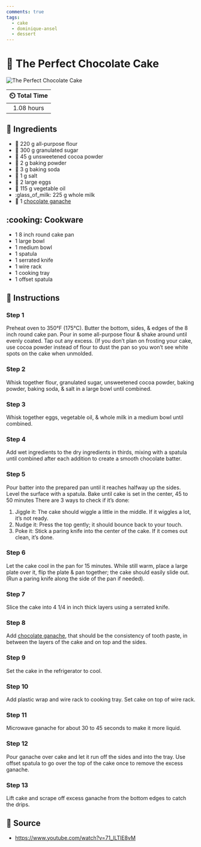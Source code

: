 ```yaml
---
comments: true
tags:
  - cake
  - dominique-ansel
  - dessert
---
```

# :cake: The Perfect Chocolate Cake

![The Perfect Chocolate Cake](../../assets/images/the-perfect-chocolate-cake.jpg)

| :timer_clock: Total Time |
|:-----------------------: |
| 1.08 hours |

## :salt: Ingredients

- :ear_of_rice: 220 g all-purpose flour
- :candy: 300 g granulated sugar
- :chocolate_bar: 45 g unsweetened cocoa powder
- :dash: 2 g baking powder
- :cup_with_straw: 3 g baking soda
- :salt: 1 g salt
- :egg: 2 large eggs
- :carrot: 115 g vegetable oil
- :glass_of_milk: 225 g whole milk
- :chocolate_bar: 1 [chocolate ganache][1]

## :cooking: Cookware

- 1 8 inch round cake pan
- 1 large bowl
- 1 medium bowl
- 1 spatula
- 1 serrated knife
- 1 wire rack
- 1 cooking tray
- 1 offset spatula

## :pencil: Instructions

### Step 1

Preheat oven to 350°F (175°C). Butter the bottom, sides, & edges of the 8 inch round cake pan. Pour in some
all-purpose flour & shake around until evenly coated. Tap out any excess. (If you don’t plan on frosting your cake,
use cocoa powder instead of flour to dust the pan so you won’t see white spots on the cake when unmolded.

### Step 2

Whisk together flour, granulated sugar, unsweetened cocoa powder, baking powder, baking soda, & salt in a large bowl
until combined.

### Step 3

Whisk together eggs, vegetable oil, & whole milk in a medium bowl until combined.

### Step 4

Add wet ingredients to the dry ingredients in thirds, mixing with a spatula until combined after each addition to create
a smooth chocolate batter.

### Step 5

Pour batter into the prepared pan until it reaches halfway up the sides. Level the surface with a spatula. Bake until
cake is set in the center, 45 to 50 minutes There are 3 ways to check if it’s done:

1. Jiggle it: The cake should wiggle a little in the middle. If it wiggles a lot, it’s not ready.
2. Nudge it: Press the top gently; it should bounce back to your touch.
3. Poke it: Stick a paring knife into the center of the cake. If it comes out clean, it’s done.

### Step 6

Let the cake cool in the pan for 15 minutes. While still warm, place a large plate over it, flip the plate & pan
together; the cake should easily slide out. (Run a paring knife along the side of the pan if needed).

### Step 7

Slice the cake into 4 1/4 in inch thick layers using a serrated knife.

### Step 8

Add [chocolate ganache][1], that should be the consistency of tooth paste, in between the layers of the cake and on top
and the sides.

### Step 9

Set the cake in the refrigerator to cool.

### Step 10

Add plastic wrap and wire rack to cooking tray. Set cake on top of wire rack.

### Step 11

Microwave ganache for about 30 to 45 seconds to make it more liquid.

### Step 12

Pour ganache over cake and let it run off the sides and into the tray. Use offset spatula to go over the top of the cake
once to remove the excess ganache.

### Step 13

Lift cake and scrape off excess ganache from the bottom edges to catch the drips.

## :link: Source

- <https://www.youtube.com/watch?v=71_lLTlE8vM>

[1]: <../../ingredients/frosting/dominique-ansel's-chocolate-ganache.md>
